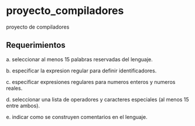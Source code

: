 proyecto_compiladores
=====================

proyecto de compiladores

Requerimientos
--------------

a. seleccionar al menos 15 palabras reservadas del lenguaje.

b. especificar la expresion regular para definir identificadores.

c. especificar expresiones regulares para numeros enteros y numeros reales.

d. seleccionar una lista de operadores y caracteres especiales (al menos 15
entre ambos).

e. indicar como se construyen comentarios en el lenguaje.
